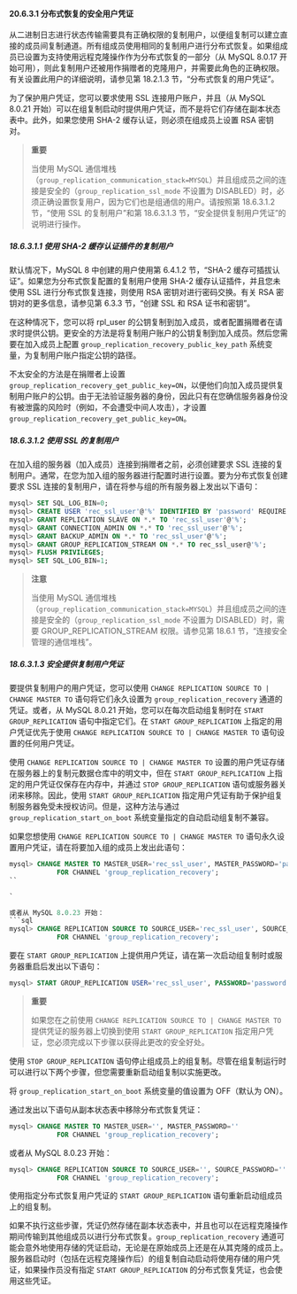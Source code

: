 #### 20.6.3.1 分布式恢复的安全用户凭证

从二进制日志进行状态传输需要具有正确权限的复制用户，以便组复制可以建立直接的成员间复制通道。所有组成员使用相同的复制用户进行分布式恢复。如果组成员已设置为支持使用远程克隆操作作为分布式恢复的一部分（从 MySQL 8.0.17 开始可用），则此复制用户还被用作捐赠者的克隆用户，并需要此角色的正确权限。有关设置此用户的详细说明，请参见第 18.2.1.3 节，“分布式恢复的用户凭证”。

为了保护用户凭证，您可以要求使用 SSL 连接用户账户，并且（从 MySQL 8.0.21 开始）可以在组复制启动时提供用户凭证，而不是将它们存储在副本状态表中。此外，如果您使用 SHA-2 缓存认证，则必须在组成员上设置 RSA 密钥对。

> **重要**
>
> 当使用 MySQL 通信堆栈（`group_replication_communication_stack=MYSQL`）并且组成员之间的连接是安全的（`group_replication_ssl_mode` 不设置为 DISABLED）时，必须正确设置恢复用户，因为它们也是组通信的用户。请按照第 18.6.3.1.2 节，“使用 SSL 的复制用户”和第 18.6.3.1.3 节，“安全提供复制用户凭证”的说明进行操作。

##### 18.6.3.1.1 使用 SHA-2 缓存认证插件的复制用户

默认情况下，MySQL 8 中创建的用户使用第 6.4.1.2 节，“SHA-2 缓存可插拔认证”。如果您为分布式恢复配置的复制用户使用 SHA-2 缓存认证插件，并且您未使用 SSL 进行分布式恢复连接，则使用 RSA 密钥对进行密码交换。有关 RSA 密钥对的更多信息，请参见第 6.3.3 节，“创建 SSL 和 RSA 证书和密钥”。

在这种情况下，您可以将 rpl_user 的公钥复制到加入成员，或者配置捐赠者在请求时提供公钥。更安全的方法是将复制用户账户的公钥复制到加入成员。然后您需要在加入成员上配置 `group_replication_recovery_public_key_path` 系统变量，为复制用户账户指定公钥的路径。

不太安全的方法是在捐赠者上设置 `group_replication_recovery_get_public_key=ON`，以便他们向加入成员提供复制用户账户的公钥。由于无法验证服务器的身份，因此只有在您确信服务器身份没有被泄露的风险时（例如，不会遭受中间人攻击），才设置 `group_replication_recovery_get_public_key=ON`。

##### 18.6.3.1.2 使用 SSL 的复制用户

在加入组的服务器（加入成员）连接到捐赠者之前，必须创建要求 SSL 连接的复制用户。通常，在您为加入组的服务器进行配置时进行设置。要为分布式恢复创建要求 SSL 连接的复制用户，请在将参与组的所有服务器上发出以下语句：

```sql
mysql> SET SQL_LOG_BIN=0;
mysql> CREATE USER 'rec_ssl_user'@'%' IDENTIFIED BY 'password' REQUIRE SSL;
mysql> GRANT REPLICATION SLAVE ON *.* TO 'rec_ssl_user'@'%';
mysql> GRANT CONNECTION_ADMIN ON *.* TO 'rec_ssl_user'@'%';
mysql> GRANT BACKUP_ADMIN ON *.* TO 'rec_ssl_user'@'%';
mysql> GRANT GROUP_REPLICATION_STREAM ON *.* TO rec_ssl_user@'%';
mysql> FLUSH PRIVILEGES;
mysql> SET SQL_LOG_BIN=1;
```

> **注意**
>
> 当使用 MySQL 通信堆栈（`group_replication_communication_stack=MYSQL`）并且组成员之间的连接是安全的（`group_replication_ssl_mode` 不设置为 DISABLED）时，需要 GROUP_REPLICATION_STREAM 权限。请参见第 18.6.1 节，“连接安全管理的通信堆栈”。

##### 18.6.3.1.3 安全提供复制用户凭证

要提供复制用户的用户凭证，您可以使用 `CHANGE REPLICATION SOURCE TO | CHANGE MASTER TO` 语句将它们永久设置为 `group_replication_recovery` 通道的凭证。或者，从 MySQL 8.0.21 开始，您可以在每次启动组复制时在 `START GROUP_REPLICATION` 语句中指定它们。在 `START GROUP_REPLICATION` 上指定的用户凭证优先于使用 `CHANGE REPLICATION SOURCE TO | CHANGE MASTER TO` 语句设置的任何用户凭证。

使用 `CHANGE REPLICATION SOURCE TO | CHANGE MASTER TO` 设置的用户凭证存储在服务器上的复制元数据仓库中的明文中，但在 `START GROUP_REPLICATION` 上指定的用户凭证仅保存在内存中，并通过 `STOP GROUP_REPLICATION` 语句或服务器关闭来移除。因此，使用 `START GROUP_REPLICATION` 指定用户凭证有助于保护组复制服务器免受未授权访问。但是，这种方法与通过 `group_replication_start_on_boot` 系统变量指定的自动启动组复制不兼容。

如果您想使用 `CHANGE REPLICATION SOURCE TO | CHANGE MASTER TO` 语句永久设置用户凭证，请在将要加入组的成员上发出此语句：

```sql
mysql> CHANGE MASTER TO MASTER_USER='rec_ssl_user', MASTER_PASSWORD='password' 
            FOR CHANNEL 'group_replication_recovery';
``

`

或者从 MySQL 8.0.23 开始：
```sql
mysql> CHANGE REPLICATION SOURCE TO SOURCE_USER='rec_ssl_user', SOURCE_PASSWORD='password' 
            FOR CHANNEL 'group_replication_recovery';
```

要在 `START GROUP_REPLICATION` 上提供用户凭证，请在第一次启动组复制时或服务器重启后发出以下语句：

```sql
mysql> START GROUP_REPLICATION USER='rec_ssl_user', PASSWORD='password';
```

> **重要**
>
> 如果您在之前使用 `CHANGE REPLICATION SOURCE TO | CHANGE MASTER TO` 提供凭证的服务器上切换到使用 `START GROUP_REPLICATION` 指定用户凭证，您必须完成以下步骤以获得此更改的安全好处。

使用 `STOP GROUP_REPLICATION` 语句停止组成员上的组复制。尽管在组复制运行时可以进行以下两个步骤，但您需要重新启动组复制以实施更改。

将 `group_replication_start_on_boot` 系统变量的值设置为 OFF（默认为 ON）。

通过发出以下语句从副本状态表中移除分布式恢复凭证：

```sql
mysql> CHANGE MASTER TO MASTER_USER='', MASTER_PASSWORD='' 
            FOR CHANNEL 'group_replication_recovery';
```

或者从 MySQL 8.0.23 开始：
```sql
mysql> CHANGE REPLICATION SOURCE TO SOURCE_USER='', SOURCE_PASSWORD='' 
            FOR CHANNEL 'group_replication_recovery';
```

使用指定分布式恢复用户凭证的 `START GROUP_REPLICATION` 语句重新启动组成员上的组复制。

如果不执行这些步骤，凭证仍然存储在副本状态表中，并且也可以在远程克隆操作期间传输到其他组成员以进行分布式恢复。`group_replication_recovery` 通道可能会意外地使用存储的凭证启动，无论是在原始成员上还是在从其克隆的成员上。服务器启动时（包括在远程克隆操作后）的组复制自动启动将使用存储的用户凭证，如果操作员没有指定 `START GROUP_REPLICATION` 的分布式恢复凭证，也会使用这些凭证。